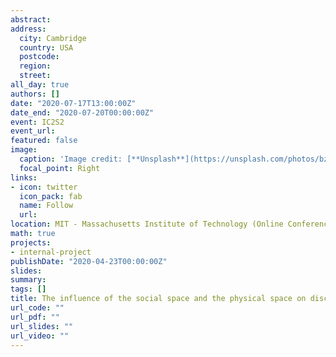 ```yaml
---
abstract: 
address:
  city: Cambridge
  country: USA
  postcode: 
  region: 
  street: 
all_day: true
authors: []
date: "2020-07-17T13:00:00Z"
date_end: "2020-07-20T00:00:00Z"
event: IC2S2  
event_url: 
featured: false
image:
  caption: 'Image credit: [**Unsplash**](https://unsplash.com/photos/bzdhc5b3Bxs)'
  focal_point: Right
links:
- icon: twitter
  icon_pack: fab
  name: Follow
  url: 
location: MIT - Massachusetts Institute of Technology (Online Conference)
math: true
projects:
- internal-project
publishDate: "2020-04-23T00:00:00Z"
slides:
summary: 
tags: []
title: The influence of the social space and the physical space on discrimination in the sharing economy: The case of 10 German cities on Airbnb
url_code: ""
url_pdf: ""
url_slides: ""
url_video: ""
---
```

